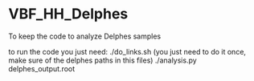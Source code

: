 # VBF_HH_Delphes
To keep the code to analyze Delphes samples 

to run the code you just need:
./do_links.sh (you just need to do it once, make sure of the delphes paths in this files)
./analysis.py delphes_output.root


